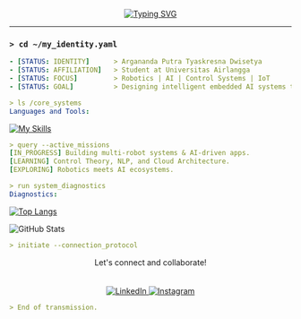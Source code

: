 <p align="center">
  <a href="https://github.com/ArganandaKresna">
    <img src="https://readme-typing-svg.herokuapp.com?font=JetBrains+Mono&size=22&pause=1000&color=00E7FF&center=true&width=600&lines=%3E+Booting+Arga's+Profile...;%3E+Executing+command%3A+whoiam;%3E+I'm+Arga%2C+an+ordinary+and+humble+learner." alt="Typing SVG" />
  </a>
</p>

---

### `> cd ~/my_identity.yaml`
```yaml
- [STATUS: IDENTITY]      > Argananda Putra Tyaskresna Dwisetya
- [STATUS: AFFILIATION]   > Student at Universitas Airlangga
- [STATUS: FOCUS]         > Robotics | AI | Control Systems | IoT
- [STATUS: GOAL]          > Designing intelligent embedded AI systems that empower humans.
```

```yaml
> ls /core_systems
Languages and Tools:
```
[![My Skills](https://skillicons.dev/icons?i=python,cpp,c,arduino,tensorflow,opencv,sklearn,nodejs,react,express&theme=dark)](https://skillicons.dev)

```yaml
> query --active_missions
[IN_PROGRESS] Building multi-robot systems & AI-driven apps.
[LEARNING] Control Theory, NLP, and Cloud Architecture.
[EXPLORING] Robotics meets AI ecosystems.
```

```yaml
> run system_diagnostics
Diagnostics:
```
[![Top Langs](https://github-readme-stats.vercel.app/api/top-langs/?username=ArganandaKresna&layout=compact&theme=radical&hide=html,css)](https://github.com/anuraghazra/github-readme-stats)

![GitHub Stats](https://github-readme-stats.vercel.app/api?username=ArganandaKresna&show_icons=true&theme=merko)

```yaml
> initiate --connection_protocol
```

<p align="center">
  Let's connect and collaborate!<br/><br/><br/>
  <a href="https://www.linkedin.com/in/argakresna/" target="_blank">
    <img src="https://skillicons.dev/icons?i=linkedin&theme=dark" alt="LinkedIn" />
  </a>
  <a href="https://www.instagram.com/arga_kresna" target="_blank">
    <img src="https://skillicons.dev/icons?i=instagram&theme=dark" alt="Instagram" />
  </a>
</p>

```yaml
> End of transmission.
```
